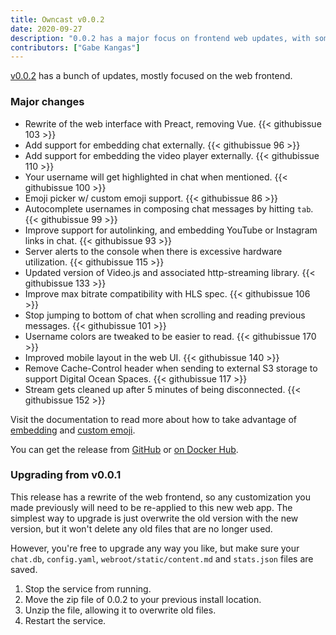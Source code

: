 ```yaml
---
title: Owncast v0.0.2
date: 2020-09-27
description: "0.0.2 has a major focus on frontend web updates, with some nice new features including the ability to embed in your own site easier, custom emoji and more."
contributors: ["Gabe Kangas"]
---
```


[v0.0.2](https://github.com/owncast/owncast/milestone/2?closed=1) has a bunch of updates, mostly focused on the web frontend.

### Major changes

* Rewrite of the web interface with Preact, removing Vue. {{< githubissue 103 >}}
* Add support for embedding chat externally. {{< githubissue 96 >}}
* Add support for embedding the video player externally. {{< githubissue 110 >}}
* Your username will get highlighted in chat when mentioned. {{< githubissue 100 >}}
* Emoji picker w/ custom emoji support. {{< githubissue 86 >}}
* Autocomplete usernames in composing chat messages by hitting `tab`.  {{< githubissue 99 >}}
* Improve support for autolinking, and embedding YouTube or Instagram links in chat. {{< githubissue 93 >}}
* Server alerts to the console when there is excessive hardware utilization.  {{< githubissue 115 >}}
* Updated version of Video.js and associated http-streaming library. {{< githubissue 133 >}}
* Improve max bitrate compatibility with HLS spec. {{< githubissue 106 >}}
* Stop jumping to bottom of chat when scrolling and reading previous messages. {{< githubissue 101 >}}
* Username colors are tweaked to be easier to read. {{< githubissue 170 >}}
* Improved mobile layout in the web UI.  {{< githubissue 140 >}}
* Remove Cache-Control header when sending to external S3 storage to support Digital Ocean Spaces. {{< githubissue 117 >}}
* Stream gets cleaned up after 5 minutes of being disconnected. {{< githubissue 152 >}}

Visit the documentation to read more about how to take advantage of [embedding](/docs/embed/) and [custom emoji](/docs/website/#custom-emoji).

You can get the release from [GitHub](https://github.com/owncast/owncast/releases/tag/v0.0.2) or [on Docker Hub](https://hub.docker.com/layers/gabekangas/owncast/0.0.2/images/sha256-624bc2ff331d7d596018739315f25245379451bfa6022c5dee0e44ccb57d7f99).

### Upgrading from v0.0.1

This release has a rewrite of the web frontend, so any customization you made previously will need to be re-applied to this new web app.  The simplest way to upgrade is just overwrite the old version with the new version, but it won't delete any old files that are no longer used.

However, you're free to upgrade any way you like, but make sure your `chat.db`, `config.yaml`, `webroot/static/content.md` and `stats.json` files are saved.

1. Stop the service from running.
1. Move the zip file of 0.0.2 to your previous install location.
1. Unzip the file, allowing it to overwrite old files.
1. Restart the service.
